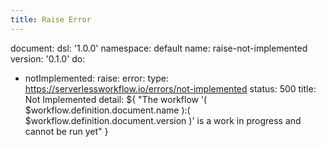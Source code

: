```yaml
---
title: Raise Error
---
```

document:
  dsl: '1.0.0'
  namespace: default
  name: raise-not-implemented
  version: '0.1.0'
do: 
  - notImplemented:
      raise:
        error:
          type: https://serverlessworkflow.io/errors/not-implemented
          status: 500
          title: Not Implemented
          detail: ${ "The workflow '\( $workflow.definition.document.name ):\( $workflow.definition.document.version )' is a work in progress and cannot be run yet" }